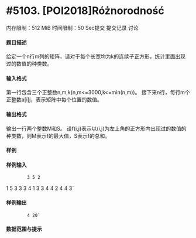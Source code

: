 
# #5103. [POI2018]Różnorodność
内存限制：512 MiB 时间限制：50 Sec提交 提交记录 讨论
#### 题目描述
给定一个n行m列的矩阵，请对于每个长宽均为k的连续子正方形，统计里面出现过的数值的种类数。


#### 输入格式
第一行包含三个正整数n,m,k(n,m<=3000,k<=min(n,m))。
接下来n行，每行m个正整数a[i][j](1<=a[i][j]<=100000)，表示矩阵中每个位置的数值。


#### 输出格式
输出一行两个整数M和S。
设f(i,j)表示以(i,j)为左上角的正方形内出现过的数值的种类数，则M表示f的最大值，S表示f的总和。


#### 样例

#### 样例输入

			3 5 2
1 5 3 3 3
4 1 3 3 4
4 2 4 4 3`
#### 样例输出

			4 20`
#### 数据范围与提示

